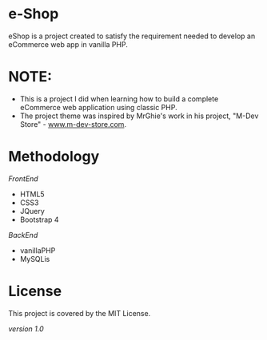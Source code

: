 # e-Shop

eShop is a project created to satisfy the requirement needed to develop an eCommerce web app in vanilla PHP.

# NOTE:
- This is a project I did when learning how to build a complete eCommerce web application using classic PHP.
- The project theme was inspired by MrGhie's work in his project, "M-Dev Store" - www.m-dev-store.com.

# Methodology
*FrontEnd*
- HTML5
- CSS3
- JQuery
- Bootstrap 4

*BackEnd*
- vanillaPHP
- MySQLis

# License

This project is covered by the MIT License.

*version 1.0*